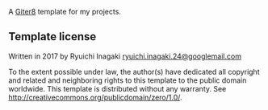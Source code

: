 
A [Giter8][g8] template for my projects.

Template license
----------------
Written in 2017 by Ryuichi Inagaki <ryuichi.inagaki.24@googlemail.com>

To the extent possible under law, the author(s) have dedicated all copyright and related
and neighboring rights to this template to the public domain worldwide.
This template is distributed without any warranty. See <http://creativecommons.org/publicdomain/zero/1.0/>.

[g8]: http://www.foundweekends.org/giter8/

